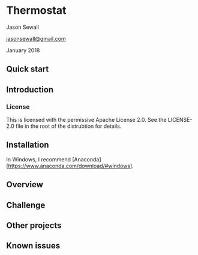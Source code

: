 Thermostat
==========
Jason Sewall

jasonsewall@gmail.com

January 2018

## Quick start

## Introduction

### License

This is licensed with the permissive Apache License 2.0. See the LICENSE-2.0 file in the root of the distrubtion for details.

## Installation

In Windows, I recommend [Anaconda][https://www.anaconda.com/download/#windows].

## Overview

## Challenge

## Other projects

## Known issues
